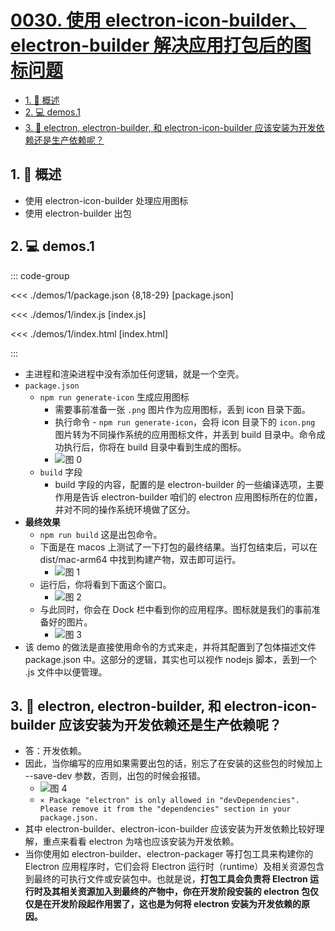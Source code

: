 # [0030. 使用 electron-icon-builder、electron-builder 解决应用打包后的图标问题](https://github.com/Tdahuyou/TNotes.electron/tree/main/notes/0030.%20%E4%BD%BF%E7%94%A8%20electron-icon-builder%E3%80%81electron-builder%20%E8%A7%A3%E5%86%B3%E5%BA%94%E7%94%A8%E6%89%93%E5%8C%85%E5%90%8E%E7%9A%84%E5%9B%BE%E6%A0%87%E9%97%AE%E9%A2%98)

<!-- region:toc -->

- [1. 📝 概述](#1--概述)
- [2. 💻 demos.1](#2--demos1)
- [3. 🤔 electron, electron-builder, 和 electron-icon-builder 应该安装为开发依赖还是生产依赖呢？](#3--electron-electron-builder-和-electron-icon-builder-应该安装为开发依赖还是生产依赖呢)

<!-- endregion:toc -->

## 1. 📝 概述

- 使用 electron-icon-builder 处理应用图标
- 使用 electron-builder 出包

## 2. 💻 demos.1

::: code-group

<<< ./demos/1/package.json {8,18-29} [package.json]

<<< ./demos/1/index.js [index.js]

<<< ./demos/1/index.html [index.html]

:::

- 主进程和渲染进程中没有添加任何逻辑，就是一个空壳。
- `package.json`
  - `npm run generate-icon` 生成应用图标
    - 需要事前准备一张 `.png` 图片作为应用图标，丢到 icon 目录下面。
    - 执行命令 - `npm run generate-icon`，会将 icon 目录下的 `icon.png` 图片转为不同操作系统的应用图标文件，并丢到 build 目录中。命令成功执行后，你将在 build 目录中看到生成的图标。
    - ![图 0](https://cdn.jsdelivr.net/gh/tnotesjs/imgs@main/2025-06-08-22-07-03.png)
  - `build` 字段
    - build 字段的内容，配置的是 electron-builder 的一些编译选项，主要作用是告诉 electron-builder 咱们的 electron 应用图标所在的位置，并对不同的操作系统环境做了区分。
- **最终效果**
  - `npm run build` 这是出包命令。
  - 下面是在 macos 上测试了一下打包的最终结果。当打包结束后，可以在 dist/mac-arm64 中找到构建产物，双击即可运行。
    - ![图 1](https://cdn.jsdelivr.net/gh/tnotesjs/imgs@main/2025-06-08-22-12-09.png)
  - 运行后，你将看到下面这个窗口。
    - ![图 2](https://cdn.jsdelivr.net/gh/tnotesjs/imgs@main/2025-06-08-22-12-20.png)
  - 与此同时，你会在 Dock 栏中看到你的应用程序。图标就是我们的事前准备好的图片。
    - ![图 3](https://cdn.jsdelivr.net/gh/tnotesjs/imgs@main/2025-06-08-22-12-33.png)
- 该 demo 的做法是直接使用命令的方式来走，并将其配置到了包体描述文件 package.json 中。这部分的逻辑，其实也可以视作 nodejs 脚本，丢到一个 .js 文件中以便管理。

## 3. 🤔 electron, electron-builder, 和 electron-icon-builder 应该安装为开发依赖还是生产依赖呢？

- 答：开发依赖。
- 因此，当你编写的应用如果需要出包的话，别忘了在安装的这些包的时候加上 --save-dev 参数，否则，出包的时候会报错。
  - ![图 4](https://cdn.jsdelivr.net/gh/tnotesjs/imgs@main/2025-06-08-22-12-54.png)
  - `⨯ Package "electron" is only allowed in "devDependencies". Please remove it from the "dependencies" section in your package.json.`
- 其中 electron-builder、electron-icon-builder 应该安装为开发依赖比较好理解，重点来看看 electron 为啥也应该安装为开发依赖。
- 当你使用如 electron-builder、electron-packager 等打包工具来构建你的 Electron 应用程序时，它们会将 Electron 运行时（runtime）及相关资源包含到最终的可执行文件或安装包中。也就是说，**打包工具会负责将 Electron 运行时及其相关资源加入到最终的产物中，你在开发阶段安装的 electron 包仅仅是在开发阶段起作用罢了，这也是为何将 electron 安装为开发依赖的原因。**
